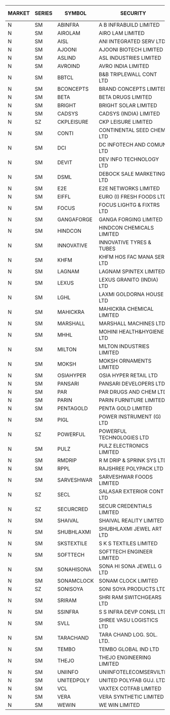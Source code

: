 


| MARKET | SERIES | SYMBOL | SECURITY | PREV CL PR | OPEN PRICE | HIGH PRICE | LOW PRICE | CLOSE PRICE | NET TRDVAL | NET TRDQTY | CORP IND | HI 52 WK | LO 52 WK |
| ----- | ----- | ----- | ----- | ----- | ----- | ----- | ----- | ----- | ----- | ----- | ----- | ----- | ----- |
| N | SM | ABINFRA | A B INFRABUILD LIMITED | 6.35 | 6.60 | 6.60 | 6.60 | 6.60 | 396000.00 | 60000 |  | 12.50 | 5.00 |
| N | SM | AIROLAM | AIRO LAM LIMITED | 26.85 | 27.00 | 27.00 | 27.00 | 27.00 | 81000.00 | 3000 |  | 36.00 | 14.45 |
| N | SM | AISL | ANI INTEGRATED SERV LTD. | 24.00 | 24.00 | 25.20 | 24.00 | 24.50 | 709380.00 | 28800 |  | 26.95 | 14.30 |
| N | SM | AJOONI | AJOONI BIOTECH LIMITED | 30.15 | 31.10 | 31.10 | 31.10 | 31.10 | 124400.00 | 4000 |  | 36.50 | 6.35 |
| N | SM | ASLIND | ASL INDUSTRIES LIMITED | 17.50 | 18.35 | 18.35 | 17.00 | 17.00 | 481400.00 | 28000 |  | 19.00 | 4.75 |
| N | SM | AVROIND | AVRO INDIA LIMITED | 38.50 | 38.50 | 38.50 | 38.50 | 38.50 | 77000.00 | 2000 |  | 63.20 | 35.00 |
| N | SM | BBTCL | B&B TRIPLEWALL CONT LTD | 68.10 | 68.10 | 68.10 | 68.10 | 68.10 | 204300.00 | 3000 |  | 72.60 | 27.20 |
| N | SM | BCONCEPTS | BRAND CONCEPTS LIMITED | 23.75 | 22.60 | 24.85 | 22.60 | 23.90 | 211350.00 | 9000 |  | 32.05 | 13.70 |
| N | SM | BETA | BETA DRUGS LIMITED | 129.00 | 125.00 | 128.90 | 123.55 | 127.30 | 504400.00 | 4000 |  | 140.80 | 37.00 |
| N | SM | BRIGHT | BRIGHT SOLAR LIMITED | 12.50 | 13.10 | 13.10 | 13.10 | 13.10 | 353700.00 | 27000 |  | 14.50 | 4.70 |
| N | SM | CADSYS | CADSYS (INDIA) LIMITED | 19.45 | 19.45 | 19.45 | 19.45 | 19.45 | 38900.00 | 2000 |  | 30.15 | 15.50 |
| N | SZ | CKPLEISURE | CKP LEISURE LIMITED | 2.55 | 2.45 | 2.45 | 2.45 | 2.45 | 19600.00 | 8000 |  | 2.85 | 2.45 |
| N | SM | CONTI | CONTINENTAL SEED CHEM LTD | 7.35 | 7.00 | 7.05 | 7.00 | 7.05 | 93490.65 | 13332 |  | 39.45 | 5.55 |
| N | SM | DCI | DC INFOTECH AND COMUN LTD | 44.50 | 45.10 | 45.10 | 45.10 | 45.10 | 405900.00 | 9000 |  | 45.50 | 39.00 |
| N | SM | DEVIT | DEV INFO TECHNOLOGY LTD | 127.50 | 110.15 | 128.50 | 110.15 | 125.65 | 546450.00 | 4500 |  | 139.55 | 57.00 |
| N | SM | DSML | DEBOCK SALE MARKETING LTD | 9.95 | 9.50 | 9.50 | 9.50 | 9.50 | 57000.00 | 6000 |  | 21.95 | 3.50 |
| N | SM | E2E | E2E NETWORKS LIMITED | 45.75 | 44.60 | 44.60 | 44.50 | 44.50 | 178200.00 | 4000 |  | 61.30 | 13.30 |
| N | SM | EIFFL | EURO (I) FRESH FOODS LTD | 115.00 | 118.85 | 119.00 | 107.35 | 107.35 | 1257000.00 | 11200 |  | 129.40 | 64.80 |
| N | SM | FOCUS | FOCUS LIGHTG & FIXTRS LTD | 23.00 | 23.00 | 23.00 | 23.00 | 23.00 | 69000.00 | 3000 |  | 34.30 | 15.50 |
| N | SM | GANGAFORGE | GANGA FORGING LIMITED | 31.65 | 30.15 | 32.30 | 30.15 | 32.20 | 2955600.00 | 96000 |  | 34.70 | 8.70 |
| N | SM | HINDCON | HINDCON CHEMICALS LIMITED | 20.25 | 20.50 | 20.50 | 20.50 | 20.50 | 82000.00 | 4000 |  | 27.00 | 8.05 |
| N | SM | INNOVATIVE | INNOVATIVE TYRES & TUBES | 8.80 | 9.20 | 9.20 | 8.45 | 8.85 | 746850.00 | 84000 |  | 10.35 | 5.40 |
| N | SM | KHFM | KHFM HOS FAC MANA SER LTD | 36.00 | 35.50 | 36.80 | 35.50 | 36.00 | 545700.00 | 15000 |  | 42.50 | 22.20 |
| N | SM | LAGNAM | LAGNAM SPINTEX LIMITED | 15.00 | 14.25 | 14.25 | 14.25 | 14.25 | 85500.00 | 6000 |  | 19.65 | 6.60 |
| N | SM | LEXUS | LEXUS GRANITO (INDIA) LTD | 17.00 | 17.50 | 17.50 | 17.50 | 17.50 | 17500.00 | 1000 |  | 22.50 | 4.55 |
| N | SM | LGHL | LAXMI GOLDORNA HOUSE LTD | 21.00 | 21.50 | 21.50 | 21.50 | 21.50 | 172000.00 | 8000 |  | 21.50 | 12.50 |
| N | SM | MAHICKRA | MAHICKRA CHEMICAL LIMITED | 79.00 | 79.10 | 79.10 | 78.85 | 78.85 | 236925.00 | 3000 |  | 89.00 | 70.00 |
| N | SM | MARSHALL | MARSHALL MACHINES LTD | 11.50 | 12.00 | 12.05 | 12.00 | 12.00 | 108150.00 | 9000 |  | 16.50 | 4.85 |
| N | SM | MHHL | MOHINI HEALTH&HYGIENE LTD | 19.95 | 19.00 | 20.90 | 19.00 | 20.90 | 177300.00 | 9000 |  | 25.10 | 11.35 |
| N | SM | MILTON | MILTON INDUSTRIES LIMITED | 11.75 | 11.30 | 11.30 | 11.30 | 11.30 | 49720.00 | 4400 |  | 16.35 | 7.00 |
| N | SM | MOKSH | MOKSH ORNAMENTS LIMITED | 38.10 | 38.05 | 38.05 | 37.25 | 37.25 | 225900.00 | 6000 |  | 42.50 | 21.00 |
| N | SM | OSIAHYPER | OSIA HYPER RETAIL LTD | 180.00 | 190.00 | 190.00 | 180.00 | 180.00 | 148000.00 | 800 |  | 325.00 | 153.80 |
| N | SM | PANSARI | PANSARI DEVELOPERS LTD. | 25.90 | 26.25 | 27.10 | 26.25 | 27.10 | 1112700.00 | 42000 |  | 27.10 | 21.90 |
| N | SM | PAR | PAR DRUGS AND CHEM LTD | 77.05 | 80.90 | 80.90 | 80.90 | 80.90 | 485400.00 | 6000 |  | 80.90 | 26.20 |
| N | SM | PARIN | PARIN FURNITURE LIMITED | 60.00 | 60.00 | 60.00 | 60.00 | 60.00 | 120000.00 | 2000 |  | 75.00 | 40.85 |
| N | SM | PENTAGOLD | PENTA GOLD LIMITED | 74.55 | 70.85 | 78.20 | 70.85 | 75.00 | 1131150.00 | 15000 |  | 78.45 | 15.40 |
| N | SM | PIGL | POWER INSTRUMENT (G) LTD | 22.70 | 23.80 | 23.80 | 23.80 | 23.80 | 190400.00 | 8000 |  | 23.80 | 8.40 |
| N | SZ | POWERFUL | POWERFUL TECHNOLOGIES LTD | 6.55 | 6.25 | 6.25 | 6.25 | 6.25 | 12500.00 | 2000 |  | 7.55 | 6.25 |
| N | SM | PULZ | PULZ ELECTRONICS LIMITED | 12.80 | 12.50 | 12.50 | 12.50 | 12.50 | 50000.00 | 4000 |  | 17.00 | 9.20 |
| N | SM | RMDRIP | R M DRIP & SPRINK SYS LTD | 26.45 | 25.15 | 25.20 | 25.15 | 25.15 | 201400.00 | 8000 |  | 63.00 | 14.65 |
| N | SM | RPPL | RAJSHREE POLYPACK LTD | 106.50 | 111.80 | 111.80 | 111.80 | 111.80 | 223600.00 | 2000 |  | 121.00 | 47.75 |
| N | SM | SARVESHWAR | SARVESHWAR FOODS LIMITED | 14.00 | 13.50 | 14.70 | 13.50 | 14.40 | 252080.00 | 17600 |  | 14.80 | 8.45 |
| N | SZ | SECL | SALASAR EXTERIOR CONT LTD | 14.05 | 13.40 | 14.75 | 13.40 | 14.75 | 245250.00 | 18000 |  | 14.75 | 11.95 |
| N | SZ | SECURCRED | SECUR CREDENTIALS LIMITED | 15.30 | 14.55 | 14.55 | 14.55 | 14.55 | 17460.00 | 1200 |  | 19.85 | 14.55 |
| N | SM | SHAIVAL | SHAIVAL REALITY LIMITED | 32.50 | 27.00 | 37.15 | 27.00 | 32.45 | 695520.00 | 21600 |  | 37.15 | 27.00 |
| N | SM | SHUBHLAXMI | SHUBHLAXMI JEWEL ART LTD | 15.50 | 15.50 | 15.50 | 14.75 | 14.75 | 295750.00 | 20000 |  | 39.85 | 12.05 |
| N | SM | SKSTEXTILE | S K S TEXTILES LIMITED | 27.00 | 26.10 | 26.10 | 26.10 | 26.10 | 26100.00 | 1000 |  | 48.90 | 22.10 |
| N | SM | SOFTTECH | SOFTTECH ENGINEER LIMITED | 90.00 | 90.00 | 90.00 | 90.00 | 90.00 | 144000.00 | 1600 |  | 97.00 | 32.45 |
| N | SM | SONAHISONA | SONA HI SONA JEWELL G LTD | 10.20 | 10.20 | 10.20 | 10.20 | 10.20 | 204000.00 | 20000 |  | 14.65 | 9.20 |
| N | SM | SONAMCLOCK | SONAM CLOCK LIMITED | 57.25 | 57.35 | 57.60 | 57.35 | 57.60 | 517050.00 | 9000 |  | 65.00 | 30.80 |
| N | SZ | SONISOYA | SONI SOYA PRODUCTS LTD. | 11.15 | 11.50 | 11.50 | 11.50 | 11.50 | 69000.00 | 6000 |  | 14.30 | 11.15 |
| N | SM | SRIRAM | SHRI RAM SWITCHGEARS LTD | 13.50 | 12.90 | 14.15 | 12.90 | 14.15 | 572100.00 | 42000 |  | 15.10 | 11.20 |
| N | SM | SSINFRA | S S INFRA DEVP CONSL LTD | 7.95 | 7.60 | 7.60 | 7.60 | 7.60 | 45600.00 | 6000 |  | 14.30 | 5.65 |
| N | SM | SVLL | SHREE VASU LOGISTICS LTD | 96.75 | 95.00 | 100.00 | 95.00 | 100.00 | 489000.00 | 5000 |  | 100.70 | 70.00 |
| N | SM | TARACHAND | TARA CHAND LOG. SOL. LTD. | 31.50 | 31.40 | 31.40 | 31.40 | 31.40 | 188400.00 | 6000 |  | 42.75 | 21.10 |
| N | SM | TEMBO | TEMBO GLOBAL IND LTD | 210.00 | 215.00 | 215.00 | 189.50 | 195.45 | 15971200.00 | 82000 |  | 260.80 | 115.00 |
| N | SM | THEJO | THEJO ENGINEERING LIMITED | 1282.00 | 1300.00 | 1350.00 | 1270.00 | 1300.00 | 5024080.00 | 3800 |  | 1469.00 | 350.55 |
| N | SM | UNIINFO | UNIINFOTELECOMSERVILTD | 17.20 | 16.35 | 16.35 | 16.35 | 16.35 | 32700.00 | 2000 |  | 27.45 | 7.85 |
| N | SM | UNITEDPOLY | UNITED POLYFAB GUJ. LTD. | 51.80 | 18.10 | 18.10 | 18.10 | 18.10 | 162900.00 | 9000 |  | 59.75 | 5.95 |
| N | SM | VCL | VAXTEX COTFAB LIMITED | 25.50 | 24.50 | 24.50 | 24.50 | 24.50 | 147000.00 | 6000 |  | 27.35 | 15.20 |
| N | SM | VERA | VERA SYNTHETIC LIMITED | 34.75 | 36.40 | 36.45 | 36.40 | 36.45 | 109275.00 | 3000 |  | 104.80 | 31.40 |
| N | SM | WEWIN | WE WIN LIMITED | 42.60 | 44.70 | 44.70 | 44.70 | 44.70 | 44700.00 | 1000 |  | 88.00 | 35.15 |



